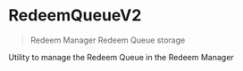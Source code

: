 # RedeemQueueV2



> Redeem Manager Redeem Queue storage

Utility to manage the Redeem Queue in the Redeem Manager





